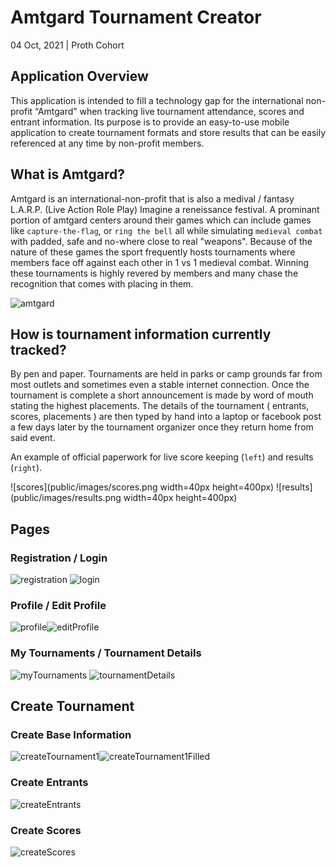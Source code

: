 # Amtgard Tournament Creator

04 Oct, 2021 | Proth Cohort

## Application Overview

This application is intended to fill a technology gap for the international non-profit “Amtgard” when tracking live tournament attendance, scores and entrant information. Its purpose is to provide an easy-to-use mobile application to create tournament formats and store results that can be easily referenced at any time by non-profit members.

## What is Amtgard?

Amtgard is an international-non-profit that is also a medival / fantasy L.A.R.P. (Live Action Role Play) Imagine a reneissance festival. A prominant portion of amtgard centers around their games which can include games like `capture-the-flag`, or `ring the bell` all while simulating `medieval combat` with padded, safe and no-where close to real "weapons". Because of the nature of these games the sport frequently hosts tournaments where members face off against each other in 1 vs 1 medieval combat. Winning these tournaments is highly revered by members and many chase the recognition that comes with placing in them.

![amtgard](public/images/amtgard.png)

## How is tournament information currently tracked?

By pen and paper. Tournaments are held in parks or camp grounds far from most outlets and sometimes even a stable internet connection. Once the tournament is complete a short announcement is made by word of mouth stating the highest placements. The details of the tournament ( entrants, scores, placements ) are then typed by hand into a laptop or facebook post a few days later by the tournament organizer once they return home from said event.

An example of official paperwork for live score keeping (`left`) and results (`right`).

![scores](public/images/scores.png width=40px height=400px) ![results](public/images/results.png width=40px height=400px)

## Pages

### Registration / Login

![registration](public/images/registration.png) ![login](public/images/login.png)

### Profile / Edit Profile

![profile](public/images/profile.png)![editProfile](public/images/edit-profile.png)

### My Tournaments / Tournament Details

![myTournaments](public/images/my-tournaments.png) ![tournamentDetails](public/images/tournament-details.png)

## Create Tournament

### Create Base Information

![createTournament1](public/images/create-tournament-1-blank.png)![createTournament1Filled](public/images/create-tournament-1-filled.png)

### Create Entrants

![createEntrants](public/images/create-tournament-2-entrants.png)

### Create Scores

![createScores](public/images/create-tournament-3-scores.png)

